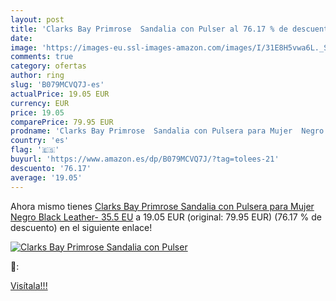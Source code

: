 ```yaml
---
layout: post
title: 'Clarks Bay Primrose  Sandalia con Pulser al 76.17 % de descuento'
date: 
image: 'https://images-eu.ssl-images-amazon.com/images/I/31E8H5vwa6L._SL200_.jpg'
comments: true
category: ofertas
author: ring
slug: 'B079MCVQ7J-es'
actualPrice: 19.05 EUR
currency: EUR
price: 19.05
comparePrice: 79.95 EUR
prodname: 'Clarks Bay Primrose  Sandalia con Pulsera para Mujer  Negro  Black Leather-   35.5 EU'
country: 'es'
flag: '🇪🇸'
buyurl: 'https://www.amazon.es/dp/B079MCVQ7J/?tag=tolees-21'
descuento: '76.17'
average: '19.05'
---
```


Ahora mismo tienes [Clarks Bay Primrose  Sandalia con Pulsera para Mujer  Negro  Black Leather-   35.5 EU](https://www.amazon.es/dp/B079MCVQ7J/?tag=tolees-21) a 19.05 EUR (original: 79.95 EUR) (76.17 %  de descuento) en el siguiente enlace!

[![Clarks Bay Primrose  Sandalia con Pulser](https://images-eu.ssl-images-amazon.com/images/I/31E8H5vwa6L._SL200_.jpg)](https://www.amazon.es/dp/B079MCVQ7J/?tag=tolees-21)

🔎:


[Visítala!!!](https://www.amazon.es/dp/B079MCVQ7J/?tag=tolees-21)
